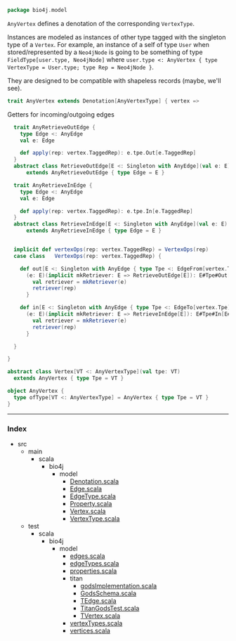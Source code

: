 
```scala
package bio4j.model
```


`AnyVertex` defines a denotation of the corresponding `VertexType`.

Instances are modeled as instances of other type tagged with the singleton type of a `Vertex`. For example, an instance of a self of type `User` when stored/represented by a `Neo4jNode` is going to be something of type `FieldType[user.type, Neo4jNode]`  where `user.type <: AnyVertex { type VertexType = User.type; type Rep = Neo4jNode }`.

They are designed to be compatible with shapeless records (maybe, we'll see).


```scala
trait AnyVertex extends Denotation[AnyVertexType] { vertex =>
```

Getters for incoming/outgoing edges

```scala
  trait AnyRetrieveOutEdge {
    type Edge <: AnyEdge
    val e: Edge

    def apply(rep: vertex.TaggedRep): e.tpe.Out[e.TaggedRep]
  }
  abstract class RetrieveOutEdge[E <: Singleton with AnyEdge](val e: E) 
      extends AnyRetrieveOutEdge { type Edge = E }

  trait AnyRetrieveInEdge {
    type Edge <: AnyEdge
    val e: Edge

    def apply(rep: vertex.TaggedRep): e.tpe.In[e.TaggedRep]
  }
  abstract class RetrieveInEdge[E <: Singleton with AnyEdge](val e: E) 
      extends AnyRetrieveInEdge { type Edge = E }


  implicit def vertexOps(rep: vertex.TaggedRep) = VertexOps(rep)
  case class   VertexOps(rep: vertex.TaggedRep) {

    def out[E <: Singleton with AnyEdge { type Tpe <: EdgeFrom[vertex.Tpe] }]
      (e: E)(implicit mkRetriever: E => RetrieveOutEdge[E]): E#Tpe#Out[E#TaggedRep] = {
        val retriever = mkRetriever(e)
        retriever(rep)
      }

    def in[E <: Singleton with AnyEdge { type Tpe <: EdgeTo[vertex.Tpe] }]
      (e: E)(implicit mkRetriever: E => RetrieveInEdge[E]): E#Tpe#In[E#TaggedRep] = {
        val retriever = mkRetriever(e)
        retriever(rep)
      }

  }

}

abstract class Vertex[VT <: AnyVertexType](val tpe: VT) 
  extends AnyVertex { type Tpe = VT }

object AnyVertex {
  type ofType[VT <: AnyVertexType] = AnyVertex { type Tpe = VT }
}

```


------

### Index

+ src
  + main
    + scala
      + bio4j
        + model
          + [Denotation.scala][main/scala/bio4j/model/Denotation.scala]
          + [Edge.scala][main/scala/bio4j/model/Edge.scala]
          + [EdgeType.scala][main/scala/bio4j/model/EdgeType.scala]
          + [Property.scala][main/scala/bio4j/model/Property.scala]
          + [Vertex.scala][main/scala/bio4j/model/Vertex.scala]
          + [VertexType.scala][main/scala/bio4j/model/VertexType.scala]
  + test
    + scala
      + bio4j
        + model
          + [edges.scala][test/scala/bio4j/model/edges.scala]
          + [edgeTypes.scala][test/scala/bio4j/model/edgeTypes.scala]
          + [properties.scala][test/scala/bio4j/model/properties.scala]
          + titan
            + [godsImplementation.scala][test/scala/bio4j/model/titan/godsImplementation.scala]
            + [GodsSchema.scala][test/scala/bio4j/model/titan/GodsSchema.scala]
            + [TEdge.scala][test/scala/bio4j/model/titan/TEdge.scala]
            + [TitanGodsTest.scala][test/scala/bio4j/model/titan/TitanGodsTest.scala]
            + [TVertex.scala][test/scala/bio4j/model/titan/TVertex.scala]
          + [vertexTypes.scala][test/scala/bio4j/model/vertexTypes.scala]
          + [vertices.scala][test/scala/bio4j/model/vertices.scala]

[main/scala/bio4j/model/Denotation.scala]: Denotation.scala.md
[main/scala/bio4j/model/Edge.scala]: Edge.scala.md
[main/scala/bio4j/model/EdgeType.scala]: EdgeType.scala.md
[main/scala/bio4j/model/Property.scala]: Property.scala.md
[main/scala/bio4j/model/Vertex.scala]: Vertex.scala.md
[main/scala/bio4j/model/VertexType.scala]: VertexType.scala.md
[test/scala/bio4j/model/edges.scala]: ../../../../test/scala/bio4j/model/edges.scala.md
[test/scala/bio4j/model/edgeTypes.scala]: ../../../../test/scala/bio4j/model/edgeTypes.scala.md
[test/scala/bio4j/model/properties.scala]: ../../../../test/scala/bio4j/model/properties.scala.md
[test/scala/bio4j/model/titan/godsImplementation.scala]: ../../../../test/scala/bio4j/model/titan/godsImplementation.scala.md
[test/scala/bio4j/model/titan/GodsSchema.scala]: ../../../../test/scala/bio4j/model/titan/GodsSchema.scala.md
[test/scala/bio4j/model/titan/TEdge.scala]: ../../../../test/scala/bio4j/model/titan/TEdge.scala.md
[test/scala/bio4j/model/titan/TitanGodsTest.scala]: ../../../../test/scala/bio4j/model/titan/TitanGodsTest.scala.md
[test/scala/bio4j/model/titan/TVertex.scala]: ../../../../test/scala/bio4j/model/titan/TVertex.scala.md
[test/scala/bio4j/model/vertexTypes.scala]: ../../../../test/scala/bio4j/model/vertexTypes.scala.md
[test/scala/bio4j/model/vertices.scala]: ../../../../test/scala/bio4j/model/vertices.scala.md